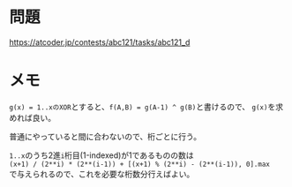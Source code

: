 # 問題

https://atcoder.jp/contests/abc121/tasks/abc121_d

# メモ

`g(x) = 1..xのXOR`とすると、`f(A,B) = g(A-1) ^ g(B)`と書けるので、
`g(x)`を求めれば良い。

普通にやっていると間に合わないので、桁ごとに行う。

`1..x`のうち2進`i`桁目(1-indexed)が1であるものの数は\
`(x+1) / (2**i) * (2**(i-1)) + [(x+1) % (2**i) - (2**(i-1)), 0].max`\
で与えられるので、これを必要な桁数分行えばよい。
